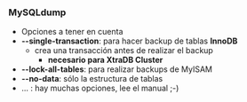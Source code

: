 ### MySQLdump

* Opciones a tener en cuenta
 * **--single-transaction**: para hacer backup de tablas **InnoDB**
   * crea una transacción antes de realizar el backup
     * **necesario para XtraDB Cluster**
 * **--lock-all-tables**: para realizar backups de MyISAM
 * **--no-data**: sólo la estructura de tablas
 * ... : hay muchas opciones, lee el manual ;-)
